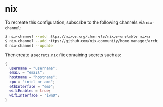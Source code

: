 # nix

To recreate this configuration, subscribe to the following channels via `nix-channel`:

```sh
$ nix-channel --add https://nixos.org/channels/nixos-unstable nixos
$ nix-channel --add https://github.com/nix-community/home-manager/archive/master.tar.gz home-manager
$ nix-channel --update
```

Then create a `secrets.nix` file containing secrets such as:

```nix
{
  username = "username";
  email = "email";
  hostname = "hostname";
  cpu = "intel or amd";
  ethInterface = "em0";
  wifiEnabled = true;
  wifiInterface = "iwm0";
}
```
